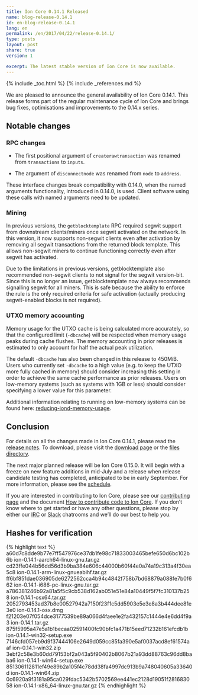 ```yaml
---
title: Ion Core 0.14.1 Released
name: blog-release-0.14.1
id: en-blog-release-0.14.1
lang: en
permalink: /en/2017/04/22/release-0.14.1/
type: posts
layout: post
share: true
version: 1

excerpt: The latest stable version of Ion Core is now available.
---
```

{% include _toc.html %}
{% include _references.md %}

We are pleased to announce the general availability of Ion Core 0.14.1. This release forms part of the regular maintenance cycle of Ion Core and brings bug fixes, optimisations and improvements to the 0.14.x series.

## Notable changes

### RPC changes

- The first positional argument of `createrawtransaction` was renamed from `transactions` to `inputs`.

- The argument of `disconnectnode` was renamed from `node` to `address`.

These interface changes break compatibility with 0.14.0, when the named arguments functionality, introduced in 0.14.0, is used. Client software using these calls with named arguments need to be updated.

### Mining

In previous versions, the `getblocktemplate` RPC required segwit support from downstream clients/miners once segwit activated on the network. In this version, it now supports non-segwit clients even after activation by removing all segwit transactions from the returned block template.  This allows non-segwit miners to continue functioning correctly even after segwit has activated.

Due to the limitations in previous versions, getblocktemplate also recommended non-segwit clients to not signal for the segwit version-bit. Since this is no longer an issue, getblocktemplate now always recommends signalling segwit for all miners. This is safe because the ability to enforce the rule is the only required criteria for safe activation (actually producing segwit-enabled blocks is not required).

### UTXO memory accounting

Memory usage for the UTXO cache is being calculated more accurately, so that the configured limit (`-dbcache`) will be respected when memory usage peaks during cache flushes.  The memory accounting in prior releases is estimated to only account for half the actual peak utilization.

The default `-dbcache` has also been changed in this release to 450MiB.  Users who currently set `-dbcache` to a high value (e.g. to keep the UTXO more fully cached in memory) should consider increasing this setting in order to achieve the same cache performance as prior releases.  Users on low-memory systems (such as systems with 1GB or less) should consider specifying a lower value for this parameter.

Additional information relating to running on low-memory systems can be found here: [reducing-iond-memory-usage](https://gist.github.com/laanwj/efe29c7661ce9b6620a7).

## Conclusion

For details on all the changes made in Ion Core 0.14.1, please read the [release notes][]. To download, please visit the [download page][] or the [files directory][].

The next major planned release will be Ion Core 0.15.0.  It will begin with a freeze on new feature additions in mid-July and a release when release candidate testing has completed, anticipated to be in early September.  For more information, please see the [schedule][].

If you are interested in contributing to Ion Core, please see our [contributing page][] and the document [How to contribute code to Ion Core][]. If you don’t know where to get started or have any other questions, please stop by either our [IRC][] or [Slack][] chatrooms and we’ll do our best to help you.

## Hashes for verification

{% highlight text %}
a60d7c8dde9b77e7ff547976ce37db1fe98c71833003465befe650d6bc102b6b  ion-0.14.1-aarch64-linux-gnu.tar.gz
cd23ffe044b56dd56d3b9ba384e606c44000b60f44e0a74a19c313a4f30ea5c8  ion-0.14.1-arm-linux-gnueabihf.tar.gz
ff6bf851dae036905de6272562cca4b94c4842f758b7bd68879a088fe7b0f662  ion-0.14.1-i686-pc-linux-gnu.tar.gz
a786381246b92a81a5f5c9cb538d162ab051e51e84a10449f5f7fc310137b258  ion-0.14.1-osx64.tar.gz
2052793453ad37b8e00527942a7150f23f1c5dd5903e5e3e8a3b444dee81e3e0  ion-0.14.1-osx.dmg
f21203e07f054dce3177539be89a066d4faee1e2fa432157c1444e4e6dd4f9a3  ion-0.14.1.tar.gz
875f5995a47e5a1b1becaa02591400fc90bfc1a471b15eed71232b161efcdb1b  ion-0.14.1-win32-setup.exe
7146cfd057eb9d9f37444106e2649d059cc85fa390e5af0037acd8ef61574aaf  ion-0.14.1-win32.zip
3ebf2c58e3b60dd79153bf2a043a5f90402b8067b21a93dd88763c96dd8baba6  ion-0.14.1-win64-setup.exe
851306112811ef49e89b2a105f4c78dd38fa4997dc913b9a748040605a33640d  ion-0.14.1-win64.zip
0c6920a9f3181a95ca029fdac5342b5702569ee441ec2128d19051f281683058  ion-0.14.1-x86_64-linux-gnu.tar.gz
{% endhighlight %}

[release notes]: /en/releases/0.14.1/
[download page]: https://ion.org/en/download
[files directory]: https://ion.org/bin/ion-core-0.14.1/
[schedule]: https://github.com/ion/ion/issues/9961
[contributing page]: /en/contribute
[How to contribute code to Ion Core]: /en/faq/contributing-code/
[IRC]: https://en.ion.it/wiki/IRC_channels
[Slack]: https://slack.ioncore.org/

